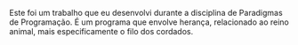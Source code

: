 Este foi um trabalho que eu desenvolvi durante a disciplina de Paradigmas de Programação. 
É um programa que envolve herança, relacionado ao reino animal, mais especificamente o filo dos cordados.
